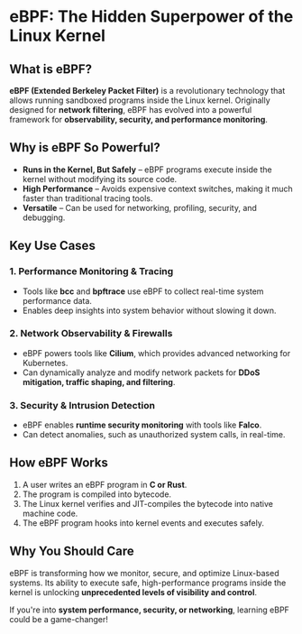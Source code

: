 # eBPF: The Hidden Superpower of the Linux Kernel

## **What is eBPF?**

**eBPF (Extended Berkeley Packet Filter)** is a revolutionary technology that allows running sandboxed programs inside the Linux kernel. Originally designed for **network filtering**, eBPF has evolved into a powerful framework for **observability, security, and performance monitoring**.

## **Why is eBPF So Powerful?**

- **Runs in the Kernel, But Safely** – eBPF programs execute inside the kernel without modifying its source code.
- **High Performance** – Avoids expensive context switches, making it much faster than traditional tracing tools.
- **Versatile** – Can be used for networking, profiling, security, and debugging.

## **Key Use Cases**

### **1. Performance Monitoring & Tracing**
- Tools like **bcc** and **bpftrace** use eBPF to collect real-time system performance data.
- Enables deep insights into system behavior without slowing it down.

### **2. Network Observability & Firewalls**
- eBPF powers tools like **Cilium**, which provides advanced networking for Kubernetes.
- Can dynamically analyze and modify network packets for **DDoS mitigation, traffic shaping, and filtering**.

### **3. Security & Intrusion Detection**
- eBPF enables **runtime security monitoring** with tools like **Falco**.
- Can detect anomalies, such as unauthorized system calls, in real-time.

## **How eBPF Works**

1. A user writes an eBPF program in **C or Rust**.
2. The program is compiled into bytecode.
3. The Linux kernel verifies and JIT-compiles the bytecode into native machine code.
4. The eBPF program hooks into kernel events and executes safely.

## **Why You Should Care**

eBPF is transforming how we monitor, secure, and optimize Linux-based systems. Its ability to execute safe, high-performance programs inside the kernel is unlocking **unprecedented levels of visibility and control**.

If you're into **system performance, security, or networking**, learning eBPF could be a game-changer!
